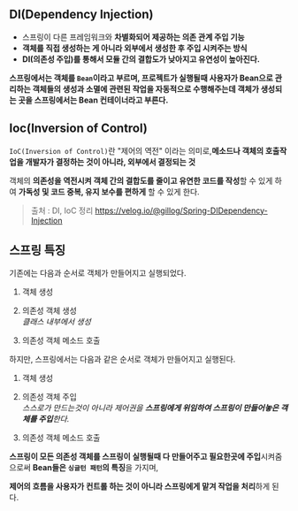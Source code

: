 ## DI(Dependency Injection)
- 스프링이 다른 프레임워크와 **차별화되어 제공하는 의존 관계 주입 기능**
- **객체를 직접 생성하는 게 아니라 외부에서 생성한 후 주입 시켜주는 방식**
- **DI(의존성 주입)를 통해서 모듈 간의 결합도가 낮아지고 유연성이 높아진다.**

**스프링에서는 객체를 `Bean`이라고 부르며, 프로젝트가 실행될때 사용자가 Bean으로 관리하는 객체들의 생성과 소멸에 관련된 작업을 자동적으로 수행해주는데 객체가 생성되는 곳을 스프링에서는 Bean 컨테이너라고 부른다.**
## Ioc(Inversion of Control)
`IoC(Inversion of Control)`란 "제어의 역전" 이라는 의미로,**메소드나 객체의 호출작업을 개발자가 결정하는 것이 아니라, 외부에서 결정되는 것**

객체의 **의존성을 역전시켜 객체 간의 결합도를 줄이고 유연한 코드를 작성**할 수 있게 하여 **가독성 및 코드 중복, 유지 보수를 편하게** 할 수 있게 한다.

>출처 : DI, IoC 정리
>https://velog.io/@gillog/Spring-DIDependency-Injection


## 스프링 특징
기존에는 다음과 순서로 객체가 만들어지고 실행되었다.

1. 객체 생성
    
2. 의존성 객체 생성  
    _클래스 내부에서 생성_
    
3. 의존성 객체 메소드 호출
    

하지만, 스프링에서는 다음과 같은 순서로 객체가 만들어지고 실행된다.

1. 객체 생성
    
2. 의존성 객체 주입  
    _스스로가 만드는것이 아니라 제어권을 **스프링에게 위임하여 스프링이 만들어놓은 객체를 주입**한다._
    
3. 의존성 객체 메소드 호출
    

**스프링이 모든 의존성 객체를 스프링이 실행될때 다 만들어주고 필요한곳에 주입**시켜줌으로써 **Bean들은 `싱글턴 패턴`의 특징**을 가지며,

**제어의 흐름을 사용자가 컨트롤 하는 것이 아니라 스프링에게 맡겨 작업을 처리**하게 된다.